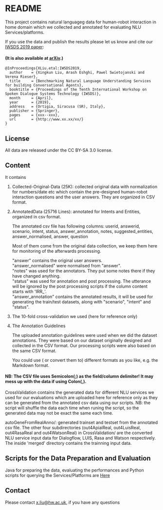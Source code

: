 # README
This project contains natural languageg data for human-robot interaction in home domain which we collected and annotated for evaluating NLU Services/platforms.

If you use the data and publish the results please let us know and cite our [IWSDS 2019 paper](https://iwsds2019.unikore.it/program/):
#### (It is also available at [arXiv](https://arxiv.org/abs/1903.05566).)

```
@InProceedings{XLiu.etal:IWSDS2019,
  author    = {Xingkun Liu, Arash Eshghi, Pawel Swietojanski and Verena Rieser},
  title     = {Benchmarking Natural Language Understanding Services for building Conversational Agents},
  booktitle = {Proceedings of the Tenth International Workshop on Spoken Dialogue Systems Technology (IWSDS)},
  month     = {April},
  year      = {2019},
  address   = {Ortigia, Siracusa (SR), Italy},
  publisher = {Springer},
  pages     = {xxx--xxx},
  url       = {http://www.xx.xx/xx/}
}

```

## License
All data are released under the CC BY-SA 3.0 license.
## Content
It contains

1. Collected-Original-Data (25K):  collected original data with normalization for numbers/date etc which contain the pre-designed human-robot interaction questions and the user answers. They are organized in CSV format.

2. AnnotatedData (25716 Lines): annotated for Intents and Entities, organized in csv format.

    The annotated csv file has following columns:
    userid, answerid, scenario, intent, status, answer_annotation, notes, suggested_entities,    answer_normalised, answer, question<br/>

    Most of them come from the original data collection, we keep them here for monitoring of
    the afterwards processing. 

    "answer" contains the original user answers.<br/>
    "answer_normalised" were normalised from "answer".<br/> 
    "notes" was used for the annotators. They put some notes there if they have changed anything.<br/>
    "status" was used for annotation and post processing. The utterance will be ignored by the post processing scripts if the column content starts with 'IRR_'.<br/>
    "answer_annotation" contains the annotated results, it will be used for generating the train/test datasets, along with "scenario", "intent" and "status".<br/>

3. The 10-fold cross-validation we used (here for reference only)

4. The Annotation Guidelines

    The uploaded annotation guidelines were used when we did the dataset annotations. They were based on our dataset originally designed and collected in the CSV format. Our processing scripts were also based on the same CSV format.

    You could use ( or convert them to) different formats as you like, e.g. the Markdown format.


  #### NB: The CSV file uses Semicolon(;) as the field/column delimiter! It may mess up with the data if using Colon(,).

CrossValidation contains the generated data for different NLU services we used for our evaluations which are uploaded here for reference only as they can be generated from the annotated csv data using our scripts. NB: the script will shuffle the data each time when runing the script, so the generated data may not be exact the same each time.


autoGeneFromRealAnno/: generated trainset and testset from the annotated csv file.
The other four subdirectories (out4ApiaiReal, out4LuisReal, out4RasaReal and out4WatsonReal) in CrossValidation/ are the converted NLU service input data for Dialogflow, LUIS, Rasa and Watson respectively. The inside 'merged' directory contains the trainning input data.


## Scripts for the Data Preparation and Evaluation
Java for preparing the data, evaluating the performances and Python scripts for querying the Services/Platforms are [Here](https://github.com/xliuhw/NLU-Evaluation-Scripts)

## Contact
Please contact x.liu@hw.ac.uk, if you have any questions


